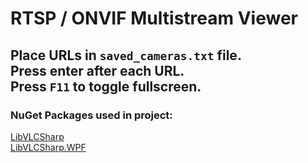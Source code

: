# RTSP / ONVIF Multistream Viewer

## Place URLs in `saved_cameras.txt` file.<br>Press enter after each URL.<br>Press `F11` to toggle fullscreen.

### NuGet Packages used in project:
[LibVLCSharp](https://www.nuget.org/packages/LibVLCSharp/3.9.2)
<br>
[LibVLCSharp.WPF](https://www.nuget.org/packages/LibVLCSharp.WPF/3.9.2)
